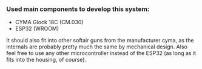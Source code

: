 ### Used main components to develop this system:
- CYMA Glock 18C (CM.030)
- ESP32 (WROOM)

It should also fit into other softair guns from the manufacturer cyma, as the internals are probably pretty much the same by mechanical design. Also feel free to use any other microcontroller instead of the ESP32 (as long as it fits into the housing, of course).
